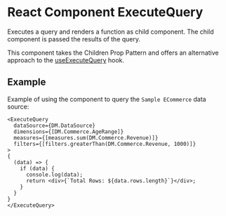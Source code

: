 # React Component ExecuteQuery

Executes a query and renders a function as child component. The child
component is passed the results of the query.

This component takes the Children Prop Pattern and
offers an alternative approach to the [useExecuteQuery](function.useExecuteQuery.md) hook.

## Example

Example of using the component to query the `Sample ECommerce` data source:
```tsx
<ExecuteQuery
  dataSource={DM.DataSource}
  dimensions={[DM.Commerce.AgeRange]}
  measures={[measures.sum(DM.Commerce.Revenue)]}
  filters={[filters.greaterThan(DM.Commerce.Revenue, 1000)]}
>
{
  (data) => {
    if (data) {
      console.log(data);
      return <div>{`Total Rows: ${data.rows.length}`}</div>;
    }
  }
}
</ExecuteQuery>
```
